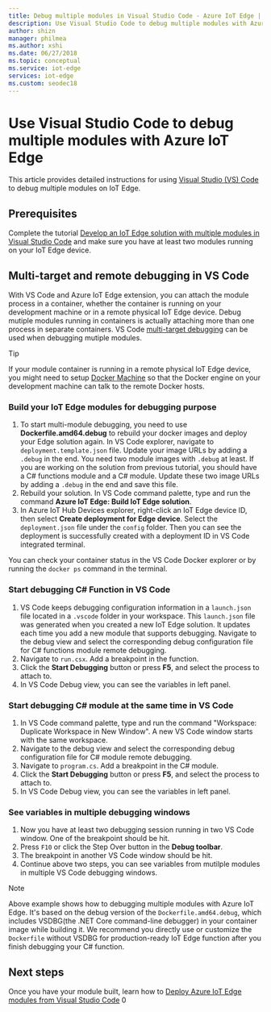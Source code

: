 ```yaml
---
title: Debug multiple modules in Visual Studio Code - Azure IoT Edge | Microsoft Docs
description: Use Visual Studio Code to debug multiple modules with Azure IoT Edge
author: shizn
manager: philmea
ms.author: xshi
ms.date: 06/27/2018
ms.topic: conceptual
ms.service: iot-edge
services: iot-edge
ms.custom: seodec18
---
```


# Use Visual Studio Code to debug multiple modules with Azure IoT Edge
This article provides detailed instructions for using [Visual Studio (VS) Code](https://code.visualstudio.com/) to debug multiple modules on IoT Edge.

## Prerequisites
Complete the tutorial [Develop an IoT Edge solution with multiple modules in Visual Studio Code](tutorial-multiple-modules-in-vscode.md) and make sure you have at least two modules running on your IoT Edge device.

## Multi-target and remote debugging in VS Code
With VS Code and Azure IoT Edge extension, you can attach the module process in a container, whether the container is running on your development machine or in a remote physical IoT Edge device. Debug mutiple modules running in containers is actually attaching more than one process in separate containers. VS Code [multi-target debugging](https://code.visualstudio.com/docs/editor/debugging#_multitarget-debugging) can be used when debugging mutiple modules.

   > [!TIP]
   > If your module container is running in a remote physical IoT Edge device, you might need to setup [Docker Machine](https://docs.docker.com/machine/overview/) so that the Docker engine on your development machine can talk to the remote Docker hosts.

### Build your IoT Edge modules for debugging purpose
1. To start multi-module debugging, you need to use **Dockerfile.amd64.debug** to rebuild your docker images and deploy your Edge solution again. In VS Code explorer, navigate to `deployment.template.json` file. Update your image URLs by adding a `.debug` in the end. You need two module images with `.debug` at least. If you are working on the solution from previous tutorial, you should have a C# functions module and a C# module. Update these two image URLs by adding a `.debug` in the end and save this file. 
2. Rebuild your solution. In VS Code command palette, type and run the command **Azure IoT Edge: Build IoT Edge solution**.
3. In Azure IoT Hub Devices explorer, right-click an IoT Edge device ID, then select **Create deployment for Edge device**. Select the `deployment.json` file under the `config` folder. Then you can see the deployment is successfully created with a deployment ID in VS Code integrated terminal.

You can check your container status in the VS Code Docker explorer or by running the `docker ps` command in the terminal.

### Start debugging C# Function in VS Code
1. VS Code keeps debugging configuration information in a `launch.json` file located in a `.vscode` folder in your workspace. This `launch.json` file was generated when you created a new IoT Edge solution. It updates each time you add a new module that supports debugging. Navigate to the debug view and select the corresponding debug configuration file for C# functions module remote debugging.
2. Navigate to `run.csx`. Add a breakpoint in the function.
3. Click the **Start Debugging** button or press **F5**, and select the process to attach to.
4. In VS Code Debug view, you can see the variables in left panel. 

### Start debugging C# module at the same time in VS Code
1. In VS Code command palette, type and run the command "Workspace: Duplicate Workspace in New Window". A new VS Code window starts with the same workspace.
2. Navigate to the debug view and select the corresponding debug configuration file for C# module remote debugging.
3. Navigate to `program.cs`. Add a breakpoint in the C# module.
4. Click the **Start Debugging** button or press **F5**, and select the process to attach to.
5. In VS Code Debug view, you can see the variables in left panel. 

### See variables in multiple debugging windows
1. Now you have at least two debugging session running in two VS Code window. One of the breakpoint should be hit.
2. Press `F10` or click the Step Over button in the **Debug toolbar**.
3. The breakpoint in another VS Code window should be hit. 
4. Continue above two steps, you can see variables from mutilple modules in multiple VS Code debugging windows.

> [!NOTE]
> Above example shows how to debugging multiple modules with Azure IoT Edge. It's based on the debug version of the `Dockerfile.amd64.debug`, which includes VSDBG(the .NET Core command-line debugger) in your container image while building it. We recommend you directly use or customize the `Dockerfile` without VSDBG for production-ready IoT Edge function after you finish debugging your C# function.

## Next steps

Once you have your module built, learn how to [Deploy Azure IoT Edge modules from Visual Studio Code](how-to-deploy-modules-vscode.md)
0
